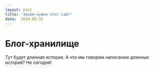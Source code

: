 ```yaml
---
layout: post
title: "Зачем нужен этот сайт"
date:  2019-08-31
---
```


# Блог-хранилище

Тут будет длинная история. А что мы говорим написанию длинных историй? Не сегодня!
